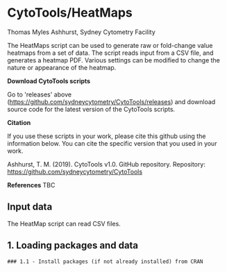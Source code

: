 # CytoTools/HeatMaps

Thomas Myles Ashhurst, Sydney Cytometry Facility

The HeatMaps script can be used to generate raw or fold-change value heatmaps from a set of data. The script reads input from a CSV file, and generates a heatmap PDF. Various settings can be modified to change the nature or appearance of the heatmap.

**Download CytoTools scripts**

Go to 'releases' above (https://github.com/sydneycytometry/CytoTools/releases) and download source code for the latest version of the CytoTools scripts.

**Citation**

If you use these scripts in your work, please cite this github using the information below. You can cite the specific version that you used in your work.

Ashhurst, T. M. (2019). CytoTools v1.0. GitHub repository. Repository: https://github.com/sydneycytometry/CytoTools

**References**
TBC

## Input data

The HeatMap script can read CSV files.

## 1. Loading packages and data


    ### 1.1 - Install packages (if not already installed) from CRAN
            
            
